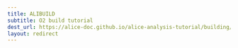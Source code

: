 ```yaml
---
title: ALIBUILD
subtitle: O2 build tutorial
dest_url: https://alice-doc.github.io/alice-analysis-tutorial/building/
layout: redirect
---
```


